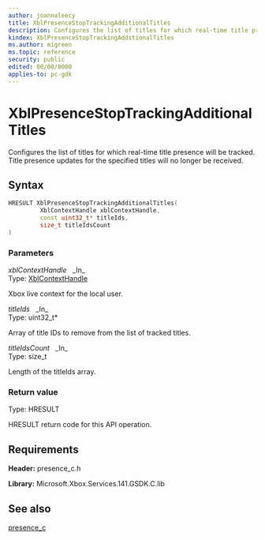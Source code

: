 ```yaml
---
author: joannaleecy
title: XblPresenceStopTrackingAdditionalTitles
description: Configures the list of titles for which real-time title presence will be tracked. Title presence updates for the specified titles will no longer be received.
kindex: XblPresenceStopTrackingAdditionalTitles
ms.author: migreen
ms.topic: reference
security: public
edited: 00/00/0000
applies-to: pc-gdk
---
```


# XblPresenceStopTrackingAdditionalTitles  

Configures the list of titles for which real-time title presence will be tracked. Title presence updates for the specified titles will no longer be received.  

## Syntax  
  
```cpp
HRESULT XblPresenceStopTrackingAdditionalTitles(  
         XblContextHandle xblContextHandle,  
         const uint32_t* titleIds,  
         size_t titleIdsCount  
)  
```  
  
### Parameters  
  
*xblContextHandle* &nbsp;&nbsp;\_In\_  
Type: [XblContextHandle](../../types_c/handles/xblcontexthandle.md)  
  
Xbox live context for the local user.  
  
*titleIds* &nbsp;&nbsp;\_In\_  
Type: uint32_t*  
  
Array of title IDs to remove from the list of tracked titles.  
  
*titleIdsCount* &nbsp;&nbsp;\_In\_  
Type: size_t  
  
Length of the titleIds array.    
  
  
### Return value  
Type: HRESULT
  
HRESULT return code for this API operation.
  
## Requirements  
  
**Header:** presence_c.h
  
**Library:** Microsoft.Xbox.Services.141.GSDK.C.lib
  
## See also  
[presence_c](../presence_c_members.md)  
  
  